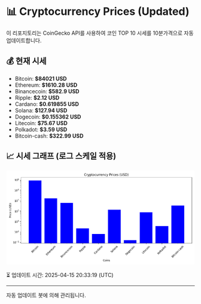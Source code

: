 
# 📊 Cryptocurrency Prices (Updated)

이 리포지토리는 CoinGecko API를 사용하여 코인 TOP 10 시세를 10분가격으로 자동 업데이트합니다.

## 💰 현재 시세
- Bitcoin: **$84021 USD**
- Ethereum: **$1610.28 USD**
- Binancecoin: **$582.9 USD**
- Ripple: **$2.12 USD**
- Cardano: **$0.619855 USD**
- Solana: **$127.94 USD**
- Dogecoin: **$0.155362 USD**
- Litecoin: **$75.67 USD**
- Polkadot: **$3.59 USD**
- Bitcoin-cash: **$322.99 USD**

## 📈 시세 그래프 (로그 스케일 적용)
![Crypto Prices](crypto_prices.png)

⏳ 업데이트 시간: 2025-04-15 20:33:19 (UTC)

---
자동 업데이트 봇에 의해 관리됩니다.
